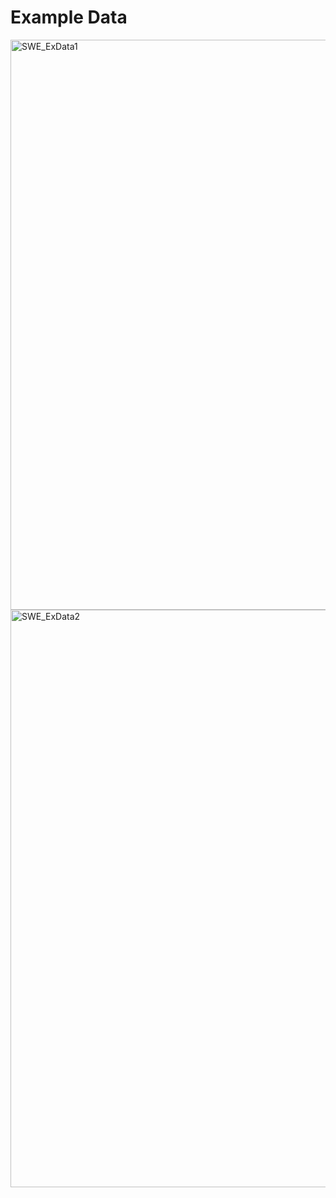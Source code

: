 # Example Data
<img width="912" alt="SWE_ExData1" src="https://github.com/Lcariota/SWE_Project/assets/146140826/e91b24c2-144e-4301-a63b-0c0e926a99f7">
<img width="924" alt="SWE_ExData2" src="https://github.com/Lcariota/SWE_Project/assets/146140826/a2d69c9d-42d8-458e-9a93-8b553f058b72">
